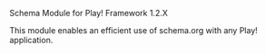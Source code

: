 Schema Module for Play! Framework 1.2.X

This module enables an efficient use of schema.org with any Play! application.